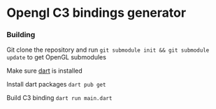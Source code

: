 # Opengl C3 bindings generator


### Building

Git clone the repository and run `git submodule init && git submodule update` to get OpenGL submodules 

Make sure [dart](https://dart.dev/) is installed 

Install dart packages `dart pub get`

Build C3 binding `dart run main.dart`
